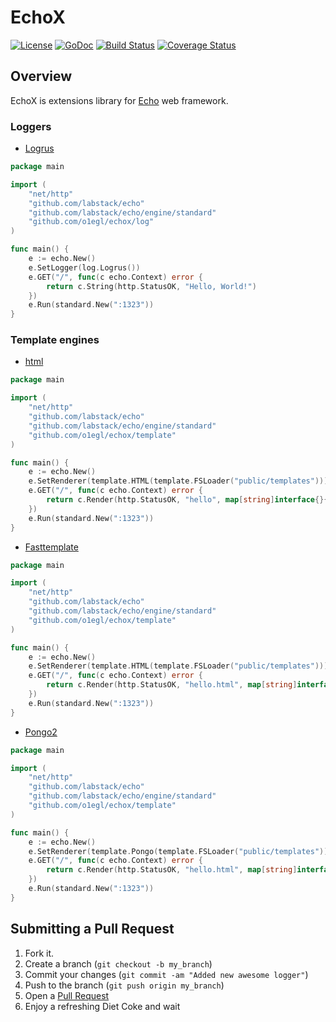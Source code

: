 # EchoX
[![License](http://img.shields.io/:license-mit-blue.svg)](LICENSE)
[![GoDoc](https://godoc.org/github.com/o1egl/echox?status.svg)](https://godoc.org/github.com/o1egl/echox)
[![Build Status](http://img.shields.io/travis/o1egl/echox.svg?style=flat-square)](https://travis-ci.org/o1egl/echox)
[![Coverage Status](http://img.shields.io/coveralls/o1egl/echox.svg?style=flat-square)](https://coveralls.io/r/o1egl/echox)

## Overview

EchoX is extensions library for [Echo](https://github.com/labstack/echo) web framework.

### Loggers

- [Logrus](https://github.com/Sirupsen/logrus)

```go
package main

import (
    "net/http"
    "github.com/labstack/echo"
    "github.com/labstack/echo/engine/standard"
    "github.com/o1egl/echox/log"
)

func main() {
    e := echo.New()
    e.SetLogger(log.Logrus())
    e.GET("/", func(c echo.Context) error {
        return c.String(http.StatusOK, "Hello, World!")
    })
    e.Run(standard.New(":1323"))
}
```

### Template engines

- [html](https://golang.org/pkg/html/template/)
```go
package main

import (
    "net/http"
    "github.com/labstack/echo"
    "github.com/labstack/echo/engine/standard"
    "github.com/o1egl/echox/template"
)

func main() {
    e := echo.New()
    e.SetRenderer(template.HTML(template.FSLoader("public/templates")))
    e.GET("/", func(c echo.Context) error {
        return c.Render(http.StatusOK, "hello", map[string]interface{}{"Name": "Joe"})
    })
    e.Run(standard.New(":1323"))
}
```
- [Fasttemplate](https://github.com/valyala/fasttemplate)
```go
package main

import (
    "net/http"
    "github.com/labstack/echo"
    "github.com/labstack/echo/engine/standard"
    "github.com/o1egl/echox/template"
)

func main() {
    e := echo.New()
    e.SetRenderer(template.HTML(template.FSLoader("public/templates")))
    e.GET("/", func(c echo.Context) error {
        return c.Render(http.StatusOK, "hello.html", map[string]interface{}{"Name": "Joe"})
    })
    e.Run(standard.New(":1323"))
}
```

- [Pongo2](https://github.com/flosch/pongo2)
```go
package main

import (
    "net/http"
    "github.com/labstack/echo"
    "github.com/labstack/echo/engine/standard"
    "github.com/o1egl/echox/template"
)

func main() {
    e := echo.New()
    e.SetRenderer(template.Pongo(template.FSLoader("public/templates")))
    e.GET("/", func(c echo.Context) error {
        return c.Render(http.StatusOK, "hello.html", map[string]interface{}{"name": "Joe"})
    })
    e.Run(standard.New(":1323"))
}
```

## Submitting a Pull Request

1. Fork it.
2. Create a branch (`git checkout -b my_branch`)
3. Commit your changes (`git commit -am "Added new awesome logger"`)
4. Push to the branch (`git push origin my_branch`)
5. Open a [Pull Request](https://github.com/o1egl/echox/pulls)
6. Enjoy a refreshing Diet Coke and wait